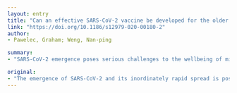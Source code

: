 ```yaml
---
layout: entry
title: "Can an effective SARS-CoV-2 vaccine be developed for the older population?"
link: "https://doi.org/10.1186/s12979-020-00180-2"
author:
- Pawelec, Graham; Weng, Nan-ping

summary:
- "SARS-CoV-2 emergence poses serious challenges to the wellbeing of millions of people worldwide, health care systems and the global economy. We aim to provide a platform exclusively for discussions of individual and age differences in susceptibility and immune responses to COVID caused by SARS CoV-2 infection and how to prevent or reduce severity of disease in older adults. Our aim is to fast-track peer-review of any issues relevant to immunity and ageing in the context of SARS. The emergence of the virus and its inordinately rapid spread is posing challenges to health care and health care. Many younger people worldwide and the world."

original:
- "The emergence of SARS-CoV-2 and its inordinately rapid spread is posing severe challenges to the wellbeing of millions of people worldwide, health care systems and the global economy. While many younger people experience no or mild symptoms on infection, older adults are highly susceptible to life-threatening respiratory and systemic conditions which demand a full understanding and leveraging of knowledge of the differences between immunity in young and old people. Consequently, we welcome papers addressing any issues relevant to immunity and ageing in the context of SARS-CoV-2, and will endeavour to fast-track peer-review. We aim to provide a platform exclusively for discussions of individual and age differences in susceptibility and immune responses to COVID caused by SARS-CoV-2 infection and how to prevent or reduce severity of disease in older adults."
---
```


